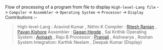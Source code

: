 Flow of processing of a program from file to display
`High-level-Lang file` -> `Compiler` -> `Assembler` -> `Operating System` -> `Processor` -> `Display`
Contributions :-
> High-level-Lang   : Aravind Kumar , Nithin K
> Compiler          : [Ritesh Ranjan](https://github.com/riteshranjan9507) , [Pavan Kishore](https://github.com/SPavanKishore)
> Assembler         : [Gagan Hegde](https://github.com/cs19b015iittp) , Sai Krithik
> Operating System  : [Avinash](https://github.com/AvinashNimmala) , Raju B
> Processor         : [Pranjali](https://github.com/pranjali1205/) , Aishwarya , Roshan
> System Integration: Karthik Neelam , Deepak Kumar
>     (Display) 

